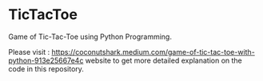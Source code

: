 # TicTacToe
Game of Tic-Tac-Toe using Python Programming.

Please visit : https://coconutshark.medium.com/game-of-tic-tac-toe-with-python-913e25667e4c website to get more detailed explanation on the code in this repository. 
